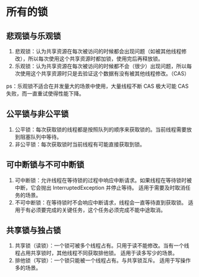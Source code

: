 # 所有的锁

## 悲观锁与乐观锁

1. 悲观锁：认为共享资源在每次被访问的时候都会出现问题（如被其他线程修改），所以每次使用这个共享资源时都加锁，使用完后再释放锁。
2. 乐观锁：认为共享资源在每次被访问的时候都不会（很少）出现问题，所以每次使用这个共享资源时只是去验证这个数据有没有被其他线程修改。（CAS）

ps：乐观锁不适合在并发量大的场景中使用，大量线程不断 CAS 极大可能 CAS 失败，而一直重试使得性能下降。

## 公平锁与非公平锁

1. 公平锁：每次获取锁的线程都是按照队列的顺序来获取锁的。当前线程需要放到阻塞队列中等待。
2. 非公平锁：每次获取锁时当前线程有可能直接获取到锁。

## 可中断锁与不可中断锁

1. 可中断锁：允许线程在等待锁的过程中响应中断请求。如果线程在等待锁时被中断，它会抛出 InterruptedException 并停止等待。
   适用于需要及时取消任务的场景。
2. 不可中断锁：在等待锁时不会响应中断请求，线程会一直等待直到获取锁。
   适用于有必须要完成的关键任务，这个任务必须完成不能中途取消。

## 共享锁与独占锁

1. 共享锁（读锁）：一个锁可被多个线程占有。只用于读不能修改。当有一个线程占用共享锁时，其他线程不同获取排他锁。
   适用于读多写少的场景。
2. 排他锁（写锁）：一个锁只能被一个线程占有。与共享锁互斥。
   适用于写操作多的场景。

